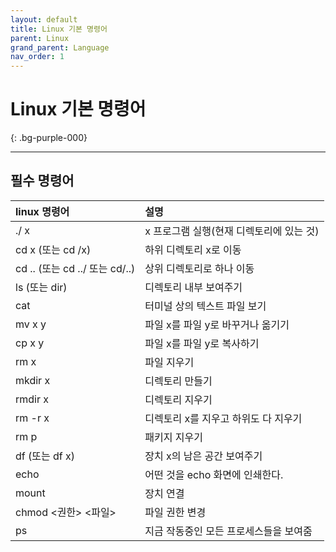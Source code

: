 ```yaml
---
layout: default
title: Linux 기본 명령어
parent: Linux
grand_parent: Language
nav_order: 1
---
```


# **Linux 기본 명령어**

{: .bg-purple-000}

---

## 필수 명령어

| linux 명령어                   | 설명                                     |
| :----------------------------- | :--------------------------------------- |
| ./ x                           | x 프로그램 실행(현재 디렉토리에 있는 것) |
| cd x (또는 cd /x)              | 하위 디렉토리 x로 이동                   |
| cd .. (또는 cd ../ 또는 cd/..) | 상위 디렉토리로 하나 이동                |
| ls (또는 dir)                  | 디렉토리 내부 보여주기                   |
| cat                            | 터미널 상의 텍스트 파일 보기             |
| mv x y                         | 파일 x를 파일 y로 바꾸거나 옮기기        |
| cp x y                         | 파일 x를 파일 y로 복사하기               |
| rm x                           | 파일 지우기                              |
| mkdir x                        | 디렉토리 만들기                          |
| rmdir x                        | 디렉토리 지우기                          |
| rm -r x                        | 디렉토리 x를 지우고 하위도 다 지우기     |
| rm p                           | 패키지 지우기                            |
| df (또는 df x)                 | 장치 x의 남은 공간 보여주기              |
| echo                           | 어떤 것을 echo 화면에 인쇄한다.          |
| mount                          | 장치 연결                                |
| chmod <권한> <파일>            | 파일 권한 변경                           |
| ps                             | 지금 작동중인 모든 프로세스들을 보여줌   |
